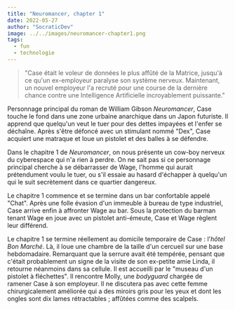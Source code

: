 ```yaml
---
title: "Neuromancer, chapter 1"
date: 2022-05-27
author: "SocraticDev"
image: ../../images/neuromancer-chapter1.png
tags:
  - fun
  - technologie
---
```


> "Case était le voleur de données le plus affûté de la Matrice, jusqu'à ce qu'un ex-employeur paralyse son système nerveux.
> Maintenant, un nouvel employeur l'a recruté pour une course de la dernière chance contre une Intelligence Artificielle 
> incroyablement puissante."

Personnage principal du roman de William Gibson _Neuromancer_, Case touche le fond dans une zone urbaine anarchique
dans un Japon futuriste. Il apprend que quelqu'un veut le tuer pour des dettes impayées et l'enfer se déchaîne.
Après s'être défoncé avec un stimulant nommé "Dex", Case acquiert une matraque et loue un pistolet et des balles à
se défendre.

Dans le chapitre 1 de _Neuromancer_, on nous présente un cow-boy nerveux du cyberespace qui n'a rien à perdre.
On ne sait pas si ce personnage principal cherche à se débarrasser de Wage, l'homme qui aurait prétendument voulu le tuer, ou
s'il essaie au hasard d'échapper à quelqu'un qui le suit secrètement dans ce quartier dangereux.

Le chapitre 1 commence et se termine dans un bar confortable appelé "Chat". Après une folle évasion d'un immeuble à bureau de type industriel,
Case arrive enfin à affronter Wage au bar. Sous la protection du barman tenant Wage en joue avec un pistolet anti-émeute, 
Case et Wage règlent leur différend.

Le chapitre 1 se termine réellement au domicile temporaire de Case : l'_hôtel Bon Marché_. Là, il loue une chambre de la 
taille d'un cercueil sur une base hebdomadaire. Remarquant que la serrure avait été tempérée, pensant que c'était probablement 
un signe de la visite de son ex-petite amie Linda, il retourne néanmoins dans sa cellule. Il est accueilli par le "museau d'un pistolet à fléchettes". 
Il rencontre Molly, une _bodyguard_ chargée de ramener Case à son employeur. Il ne discutera pas avec cette femme chirurgicalement 
améliorée qui a des miroirs gris pour les yeux et dont les ongles sont dix lames rétractables ; affûtées comme des scalpels.
